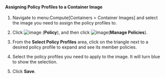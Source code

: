 #### Assigning Policy Profiles to a Container Image

1.  Navigate to menu:Compute\[Containers \> Container Images\] and
    select the image you need to assign the policy profiles to.

2.  Click ![image](../images/1941.png) (**Policy**), and then click
    ![image](../images/1851.png)(**Manage Policies**).

3.  From the **Select Policy Profiles** area, click on the triangle next
    to a desired policy profile to expand and see its member policies.

4.  Select the policy profiles you need to apply to the image. It will
    turn blue to show the selection.

5.  Click **Save**.

